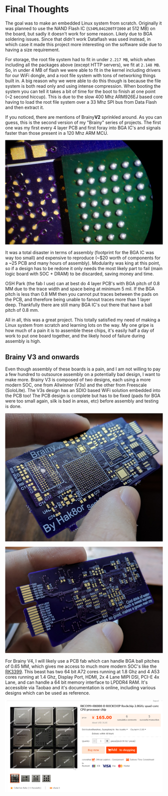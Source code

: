 # Final Thoughts

The goal was to make an embedded Linux system from scratch. Originally it was planned to use the NAND Flash IC (```S34ML04G200TFI000``` at 512 MB) on the board, but sadly it doesn't work for some reason. Likely due to BGA soldering issues. Since that didn't work Dataflash was used instead, in which case it made this project more interesting on the software side due to having a size requirement.

For storage, the root file system had to fit in under ```2.217 MB```, which when including all the packages above (except HTTP servers), we fit at ```2.148 MB```. So, in under 4 MB of flash we were able to fit in the kernel including drivers for our WiFi dongle, and a root file system with tons of networking things built in. A big reason why we were able to do this though is because the file system is both read only and using intense compression. When booting the system you can tell it takes a bit of time for the boot to finish at one point (~2 second hiccup). This is due to the slow 400 Mhz ARM926EJ based core having to load the root file system over a 33 Mhz SPI bus from Data Flash and then extract it.

If you noticed, there are mentions of Brainy**V2** sprinkled around. As you can guess, this is the second version of my "Brainy" series of projects. The first one was my first every 4 layer PCB and first foray into BGA IC's and signals faster than those present in a 120 Mhz ARM MCU.

![BGA Pad size issues](images/BGA_Pad_Issue.jpg)

It was a total disaster in terms of assembly (footprint for the BGA IC was way too small) and expensive to reproduce (~$20 worth of components for a ~25 PCB and many hours of assembly). Modularity was king at this point, so if a design has to be redone it only needs the most likely part to fail (main logic board with SOC + DRAM) to be discarded, saving money and time.

OSH Park (the fab I use) can at best do 4 layer PCB's with BGA pitch of 0.8 MM due to the trace width and space being at minimum 5 mil. If the BGA pitch is less than 0.8 MM then you cannot put traces between the pads on the PCB, and therefore being unable to fanout traces more than 1 layer deep. Thankfully there are still many BGA IC's out there that have a ball pitch of 0.8 mm.

All in all, this was a great project. This totally satisfied my need of making a Linux system from scratch and learning lots on the way. My one gripe is how much of a pain it is to assemble these chips, it's easily half a day of work to put one board together, and the likely hood of failure during assembly is high.

## Brainy V3 and onwards

Even though assembly of these boards is a pain, and I am not willing to pay a few hundred to outsource assembly on a potentially bad design, I want to make more. Brainy V3 is composed of two designs, each using a more modern SOC, one from Allwinner (V3s) and the other from Freescale (SoloLite). The V3s design has an SDIO based WiFi solution embedded into the PCB too! The PCB design is complete but has to be fixed (pads for BGA were too small again, silk is bad in areas, etc) before assembly and testing is done.

![Brainy V3 Front](images/BrainyV3_Front.jpg)

![Brainy V3 Back](images/BrainyV3_Back.jpg)

For Brainy V4, I will likely use a PCB fab which can handle BGA ball pitches of 0.65 MM, which gives me access to much more modern SOC's like the [RK3399](http://opensource.rock-chips.com/wiki_RK3399). This beast has two 64 bit A72 cores running at 1.8 Ghz and 4 A53 cores running at 1.4 Ghz, Display Port, HDMI, 2x 4 Lane MIPI DSI, PCI-E 4x Lane, and can handle a 64 bit memory interface to LPDDR4 RAM. It's accessible via Taobao and it's documentation is online, including various designs which can be used as reference.

![Cheap RK3399](images/RK3399_Taobao.PNG)
